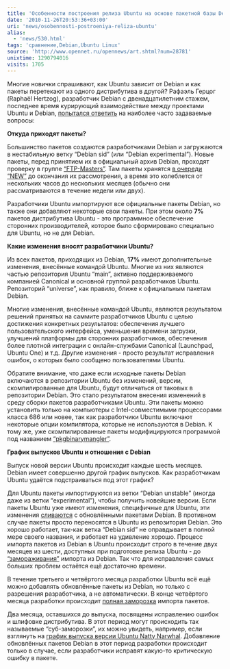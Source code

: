 ```yaml
---
title: 'Особенности построения релиза Ubuntu на основе пакетной базы Debian GNU/Linux'
date: '2010-11-26T20:53:36+03:00'
uri: 'news/osobennosti-postroeniya-reliza-ubuntu'
alias: 
  - 'news/530.html'
tags: 'сравнение,Debian,Ubuntu Linux'
source: 'http://www.opennet.ru/opennews/art.shtml?num=28781'
unixtime: 1290794016
visits: 1705
---
```

Многие новички спрашивают, как Ubuntu зависит от Debian и как пакеты перетекают из одного дистрибутива в другой? Рафаэль Герцог (Raphaël Hertzog), разработчик Debian с двенадцатилетним стажем, последнее время курирующий взаимодействие между проектами Ubuntu и Debian, [попытался ответить](http://raphaelhertzog.com/2010/11/22/how-ubuntu-builds-up-on-debian/) на наиболее часто задаваемые вопросы:

**Откуда приходят пакеты?**

Большинство пакетов создаются разработчиками Debian и загружаются в нестабильную ветку “Debian sid” (или “Debian experimental”). Новые пакеты, перед принятием их в официальный архив Debian,  проходят проверку в группе [“FTP-Masters”](http://wiki.debian.org/Teams/FTPMaster). Там пакеты хранятся [в очереди “NEW”](http://wiki.debian.org/NewQueue) до окончания их рассмотрения, а время это колеблется от нескольких часов до нескольких месяцев (обычно они рассматриваются в течение недели или двух).

Разработчики Ubuntu импортируют все официальные пакеты Debian, но также они добавляют некоторые свои пакеты. При этом около **7%** пакетов дистрибутива Ubuntu - это программное обеспечение сторонних производителей, которое было сформировано специально для Ubuntu, но не для Debian.

**Какие изменения вносят разработчики Ubuntu?**

Из всех пакетов, приходящих из Debian, **17%** имеют дополнительные изменения, внесённые командой Ubuntu. Многие из них являются частью репозитория Ubuntu “main”, активно поддерживаемого компанией Canonical и основной группой разработчиков Ubuntu. Репозиторий “universe”, как правило, ближе к официальным пакетам Debian.

Многие изменения, внесённые командой Ubuntu, являются результатом решений принятых на саммите разработчиков Ubuntu с целью достижения конкретных результатов: обеспечения лучшего пользовательского интерфейса, уменьшения времени загрузки, улучшений платформы для сторонних разработчиков, обеспечения более плотной интеграции с онлайн-службами Canonical (Launchpad, Ubuntu One) и т.д. Другие изменения - просто результат исправления ошибок, о которых было сообщено пользователями Ubuntu. 

Обратите внимание, что даже если исходные пакеты Debian включаются в репозитории Ubuntu без изменений, версии, скомпилированные для Ubuntu, будут отличаться от таковых в репозитории Debian. Это стало результатом внесения изменений в среду сборки пакетов разработчиками Ubuntu. Эти пакеты можно установить только на компьютеры с Intel-совместимыми процессорами класса 686 или новее, так как разработчики Ubuntu включают некоторые опции компилятора, которые не используются в Debian. К тому же, уже скомпилированные пакеты модифицируются программой под названием [“pkgbinarymangler”](https://launchpad.net/pkgbinarymangler).

**График выпусков Ubuntu и отношения с Debian**

Выпуск новой версии Ubuntu происходит каждые шесть месяцев. Debian имеет совершенно другой график выпусков. Как разработчикам Ubuntu удаётся подстраиваться под этот график? 

Для Ubuntu пакеты импортируются из ветки “Debian unstable” (иногда даже из ветки “experimental”), чтобы получить новейшие версии. Если пакеты Ubuntu уже имеют изменения, специфичные для Ubuntu, эти изменения [сливаются](https://wiki.ubuntu.com/UbuntuDevelopment/Merging) с обновлёнными пакетами Debian. В противном случае пакеты просто переносятся в Ubuntu из репозитория Debian. Это хорошо работает, так-как ветка “Debian sid” не оправдывает в полной мере своего названия, и работает на удивление хорошо.  Процесс импорта пакетов из Debian в Ubuntu происходит строго в течение двух месяцев из шести, доступных при подготовке релиза Ubuntu - до [“замораживания”](https://wiki.ubuntu.com/DebianImportFreeze) импорта из Debian. Так что для исправления самых больших проблем остаётся ещё достаточно времени. 

В течение третьего и четвёртого месяца разработки Ubuntu всё ещё можно добавлять обновлённые пакеты из Debian, но только с разрешения разработчика, а не автоматически. В конце четвёртого месяца разработки происходит [полная заморозка](https://wiki.ubuntu.com/FeatureFreeze) импорта пакетов. 

Два месяца, оставшихся до выпуска, посвящены исправлению ошибок и шлифовке дистрибутива. В этот период могут происходить так называемые “суб-заморозки”, их можно увидеть, например, если взглянуть на [график выпуска версии Ubuntu Natty Narwhal](https://wiki.ubuntu.com/NattyReleaseSchedule). Добавление обновлённых пакетов Debian в этот период разработки происходит только в случае, если разработчики исправят какую-то критическую ошибку в пакете.
